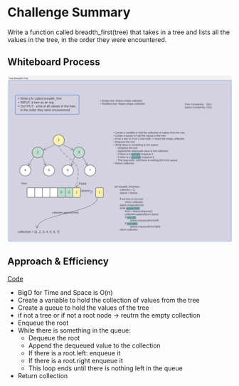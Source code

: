 # Challenge Summary
Write a function called breadth_first(tree) that takes in a tree and lists all the values in the tree, in the order
they were encountered.

## Whiteboard Process
![Tree](tree_breadth_first.png)

## Approach & Efficiency
[Code](/code_challenges/tree_breadth_first.py)
* BigO for Time and Space is O(n)
* Create a variable to hold the collection of values from the tree
* Create a queue to hold the values of the tree
* if not a tree or if not a root node -> reutrn the empty collection
* Enqueue the root
* While there is something in the queue:
  * Dequeue the root
  * Append the dequeued value to the collection
  * If there is a root.left: enqueue it
  * If there is a root.right enqueue it
  * This loop ends  until there is nothing left in the queue
* Return collection



